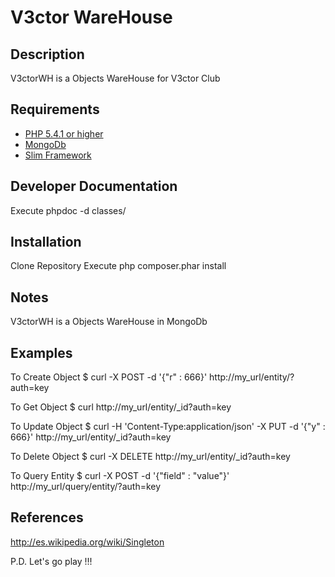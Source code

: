 # V3ctor WareHouse #

## Description ##
V3ctorWH is a Objects WareHouse for V3ctor Club

## Requirements ##
* [PHP 5.4.1 or higher](http://www.php.net/)
* [MongoDb](http://www.mongodb.org/)
* [Slim Framework](http://www.slimframework.com/)

## Developer Documentation ##
Execute phpdoc -d classes/

## Installation ##
Clone Repository
Execute php composer.phar install

## Notes ##
V3ctorWH is a Objects WareHouse in MongoDb

## Examples ##
To Create Object
$ curl -X POST -d '{"r" : 666}' http://my_url/entity/?auth=key

To Get Object
$ curl http://my_url/entity/_id?auth=key

To Update Object
$ curl -H 'Content-Type:application/json' -X PUT -d '{"y" : 666}' http://my_url/entity/_id?auth=key

To Delete Object
$ curl -X DELETE http://my_url/entity/_id?auth=key

To Query Entity
$ curl -X POST -d '{"field" : "value"}' http://my_url/query/entity/?auth=key

## References ##
http://es.wikipedia.org/wiki/Singleton

P.D. Let's go play !!!




